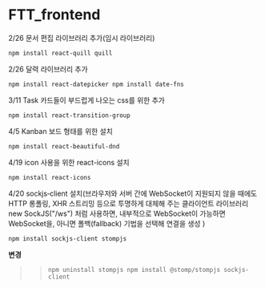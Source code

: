 # FTT_frontend
2/26 문서 편집 라이브러리 추가(임시 라이브러리)

`npm install react-quill quill`

2/26 달력 라이브러리 추가

`npm install react-datepicker
npm install date-fns`    


3/11 Task 카드들이 부드럽게 나오는 css를 위한 추가 

`npm install react-transition-group`

4/5 Kanban 보드 형태를 위한 설치

`npm install react-beautiful-dnd`

4/19 icon 사용을 위한 react-icons 설치

`npm install react-icons`

4/20 sockjs‑client 설치(브라우저와 서버 간에 WebSocket이 지원되지 않을 때에도 HTTP 롱폴링, XHR 스트리밍 등으로 투명하게 대체해 주는 클라이언트 라이브러리 new SockJS("/ws") 처럼 사용하면, 내부적으로 WebSocket이 가능하면 WebSocket을, 아니면 폴백(fallback) 기법을 선택해 연결을 생성 )

`npm install sockjs-client stompjs`

**변경**
>> `npm uninstall stompjs
npm install @stomp/stompjs sockjs-client`
